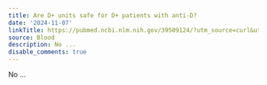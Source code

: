 ```yaml
---
title: Are D+ units safe for D+ patients with anti-D?
date: '2024-11-07'
linkTitle: https://pubmed.ncbi.nlm.nih.gov/39509124/?utm_source=curl&utm_medium=rss&utm_campaign=journals&utm_content=7603509&fc=None&ff=20241113193346&v=2.18.0.post9+e462414
source: Blood
description: No ...
disable_comments: true
---
```

No ...